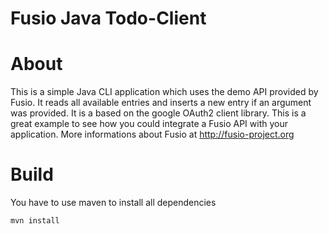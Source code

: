 Fusio Java Todo-Client
=====

# About

This is a simple Java CLI application which uses the demo API provided by Fusio. 
It reads all available entries and inserts a new entry if an argument was 
provided. It is a based on the google OAuth2 client library. This is a great 
example to see how you could integrate a Fusio API with your application. More 
informations about Fusio at http://fusio-project.org

# Build

You have to use maven to install all dependencies

    mvn install

